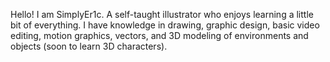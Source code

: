 Hello! I am SimplyEr1c. A self-taught illustrator who enjoys learning a little bit of everything. I have knowledge in drawing, graphic design, basic video editing, motion graphics, vectors, and 3D modeling of environments and objects (soon to learn 3D characters).